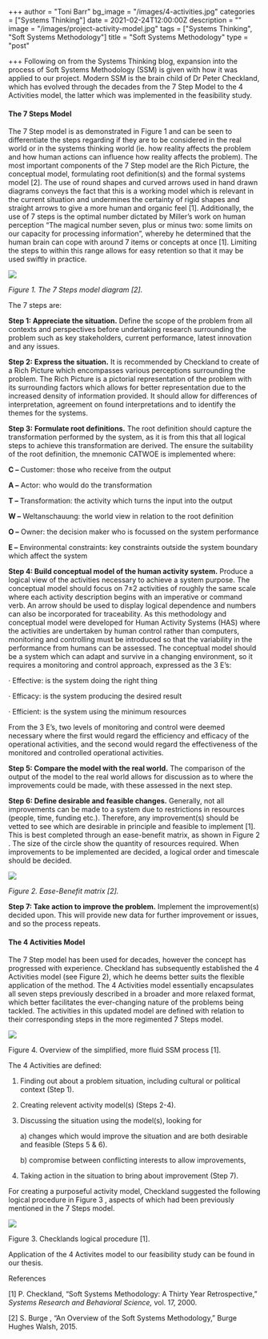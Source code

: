 +++
author = "Toni Barr"
bg_image = "/images/4-activities.jpg"
categories = ["Systems Thinking"]
date = 2021-02-24T12:00:00Z
description = ""
image = "/images/project-activity-model.jpg"
tags = ["Systems Thinking", "Soft Systems Methodology"]
title = "Soft Systems Methodology"
type = "post"

+++
Following on from the Systems Thinking blog, expansion into the process of Soft Systems Methodology (SSM) is given with how it was applied to our project. Modern SSM is the brain child of Dr Peter Checkland, which has evolved through the decades from the 7 Step Model to the 4 Activities model, the latter which was implemented in the feasibility study.

#### **The 7 Steps Model**

The 7 Step model is as demonstrated in Figure 1 and can be seen to differentiate the steps regarding if they are to be considered in the real world or in the systems thinking world (ie. how reality affects the problem and how human actions can influence how reality affects the problem). The most important components of the 7 Step model are the Rich Picture, the conceptual model, formulating root definition(s) and the formal systems model \[2\]. The use of round shapes and curved arrows used in hand drawn diagrams conveys the fact that this is a working model which is relevant in the current situation and undermines the certainty of rigid shapes and straight arrows to give a more human and organic feel \[1\]. Additionally, the use of 7 steps is the optimal number dictated by Miller’s work on human perception “The magical number seven, plus or minus two: some limits on our capacity for processing information”, whereby he determined that the human brain can cope with around 7 items or concepts at once \[1\]. Limiting the steps to within this range allows for easy retention so that it may be used swiftly in practice.

![](/images/7-steps-model.jpg)

_Figure 1. The 7 Steps model diagram \[2\]._

The 7 steps are:

**Step 1: Appreciate the situation.** Define the scope of the problem from all contexts and perspectives before undertaking research surrounding the problem such as key stakeholders, current performance, latest innovation and any issues.

**Step 2:** **Express the situation.** It is recommended by Checkland to create of a Rich Picture which encompasses various perceptions surrounding the problem. The Rich Picture is a pictorial representation of the problem with its surrounding factors which allows for better representation due to the increased density of information provided. It should allow for differences of interpretation, agreement on found interpretations and to identify the themes for the systems.

**Step 3:** **Formulate root definitions.** The root definition should capture the transformation performed by the system, as it is from this that all logical steps to achieve this transformation are derived. The ensure the suitability of the root definition, the mnemonic CATWOE is implemented where:

**C –** Customer: those who receive from the output

**A –** Actor: who would do the transformation

**T –** Transformation: the activity which turns the input into the output

**W –** Weltanschauung: the world view in relation to the root definition

**O –** Owner: the decision maker who is focussed on the system performance

**E –** Environmental constraints: key constraints outside the system boundary which affect the system

**Step 4: Build conceptual model of the human activity system.** Produce a logical view of the activities necessary to achieve a system purpose. The conceptual model should focus on 7±2 activities of roughly the same scale where each activity description begins with an imperative or command verb. An arrow should be used to display logical dependence and numbers can also be incorporated for traceability. As this methodology and conceptual model were developed for Human Activity Systems (HAS) where the activities are undertaken by human control rather than computers, monitoring and controlling must be introduced so that the variability in the performance from humans can be assessed. The conceptual model should be a system which can adapt and survive in a changing environment, so it requires a monitoring and control approach, expressed as the 3 E’s:

· Effective: is the system doing the right thing

· Efficacy: is the system producing the desired result

· Efficient: is the system using the minimum resources

From the 3 E’s, two levels of monitoring and control were deemed necessary where the first would regard the efficiency and efficacy of the operational activities, and the second would regard the effectiveness of the monitored and controlled operational activities.

**Step 5: Compare the model with the real world.** The comparison of the output of the model to the real world allows for discussion as to where the improvements could be made, with these assessed in the next step.

**Step 6: Define desirable and feasible changes.** Generally, not all improvements can be made to a system due to restrictions in resources (people, time, funding etc.). Therefore, any improvement(s) should be vetted to see which are desirable in principle and feasible to implement \[1\]. This is best completed through an ease-benefit matrix, as shown in Figure 2 . The size of the circle show the quantity of resources required. When improvements to be implemented are decided, a logical order and timescale should be decided.

![](/images/ease-benefit.jpg)

_Figure 2. Ease-Benefit matrix \[2\]._

**Step 7: Take action to improve the problem.** Implement the improvement(s) decided upon. This will provide new data for further improvement or issues, and so the process repeats.

#### **The 4 Activities Model**

The 7 Step model has been used for decades, however the concept has progressed with experience. Checkland has subsequently established the 4 Activities model (see Figure 2), which he deems better suits the flexible application of the method. The 4 Activities model essentially encapsulates all seven steps previously described in a broader and more relaxed format, which better facilitates the ever-changing nature of the problems being tackled. The activities in this updated model are defined with relation to their corresponding steps in the more regimented 7 Steps model.

![](/images/4-activities.jpg)

Figure 4. Overview of the simplified, more fluid SSM process \[1\].

The 4 Activities are defined:

1. Finding out about a problem situation, including cultural or political context (Step 1).
2. Creating relevent activity model(s) (Steps 2-4).
3. Discussing the situation using the model(s), looking for

   a) changes which would improve the situation and are both desirable and feasible (Steps 5 & 6).

   b) compromise between conflicting interests to allow improvements,
4. Taking action in the situation to bring about improvement (Step 7).

For creating a purposeful activity model, Checkland suggested the following logical procedure in Figure 3 , aspects of which had been previously mentioned in the 7 Steps model.

![](/images/checkland-activity-model.jpg)

Figure 3. Checklands logical procedure \[1\].

Application of the 4 Activites model to our feasibility study can be found in our thesis.

References

\[1\] P. Checkland, “Soft Systems Methodology: A Thirty Year Retrospective,” _Systems Research and Behavioral Science,_ vol. 17, 2000.

\[2\] S. Burge , “An Overview of the Soft Systems Methodology,” Burge Hughes Walsh, 2015.